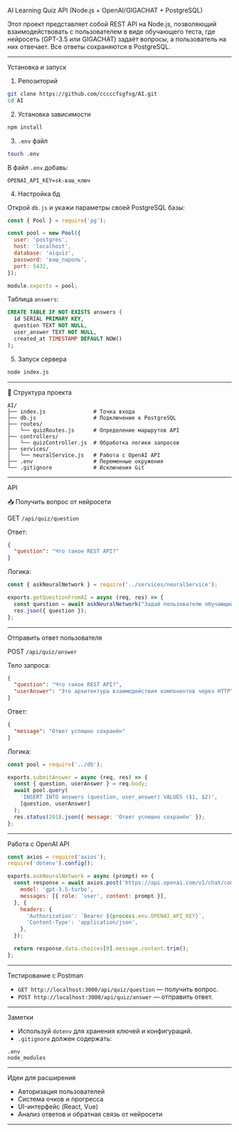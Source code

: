 
AI Learning Quiz API (Node.js + OpenAI/GIGACHAT + PostgreSQL)

Этот проект представляет собой REST API на Node.js, позволяющий взаимодействовать с пользователем в виде обучающего теста, где нейросеть (GPT-3.5 или GIGACHAT) задаёт вопросы, а пользователь на них отвечает. Все ответы сохраняются в PostgreSQL.

---

Установка и запуск

1.  Репозиторий

```bash
git clone https://github.com/cccccfsgfsg/AI.git
cd AI
```

2. Установка зависимости

```bash
npm install
```

3.  `.env` файл

```bash
touch .env
```

В файл `.env` добавь:

```env
OPENAI_API_KEY=sk-ваш_ключ
```

4. Настройка бд

Открой `db.js` и укажи параметры своей PostgreSQL базы:

```js
const { Pool } = require('pg');

const pool = new Pool({
  user: 'postgres',
  host: 'localhost',
  database: 'aiquiz',
  password: 'ваш_пароль',
  port: 5432,
});

module.exports = pool;
```

Таблица `answers`:

```sql
CREATE TABLE IF NOT EXISTS answers (
  id SERIAL PRIMARY KEY,
  question TEXT NOT NULL,
  user_answer TEXT NOT NULL,
  created_at TIMESTAMP DEFAULT NOW()
);
```

 5. Запуск сервера

```bash
node index.js
```

---

📁 Структура проекта

```
AI/
├── index.js               # Точка входа
├── db.js                  # Подключение к PostgreSQL
├── routes/
│   └── quizRoutes.js      # Определение маршрутов API
├── controllers/
│   └── quizController.js  # Обработка логики запросов
├── services/
│   └── neuralService.js   # Работа с OpenAI API
├── .env                   # Переменные окружения
└── .gitignore             # Исключения Git
```

---

API

📥 Получить вопрос от нейросети

GET `/api/quiz/question`

Ответ:

```json
{
  "question": "Что такое REST API?"
}
```

Логика:

```js
const { askNeuralNetwork } = require('../services/neuralService');

exports.getQuestionFromAI = async (req, res) => {
  const question = await askNeuralNetwork("Задай пользователю обучающий вопрос.");
  res.json({ question });
};
```

---

 Отправить ответ пользователя

POST `/api/quiz/answer`

Тело запроса:

```json
{
  "question": "Что такое REST API?",
  "userAnswer": "Это архитектура взаимодействия компонентов через HTTP"
}
```

Ответ:

```json
{
  "message": "Ответ успешно сохранён"
}
```

Логика:

```js
const pool = require('../db');

exports.submitAnswer = async (req, res) => {
  const { question, userAnswer } = req.body;
  await pool.query(
    'INSERT INTO answers (question, user_answer) VALUES ($1, $2)',
    [question, userAnswer]
  );
  res.status(201).json({ message: 'Ответ успешно сохранён' });
};
```

---

Работа с OpenAI API

```js
const axios = require('axios');
require('dotenv').config();

exports.askNeuralNetwork = async (prompt) => {
  const response = await axios.post('https://api.openai.com/v1/chat/completions', {
    model: 'gpt-3.5-turbo',
    messages: [{ role: 'user', content: prompt }],
  }, {
    headers: {
      'Authorization': `Bearer ${process.env.OPENAI_API_KEY}`,
      'Content-Type': 'application/json',
    },
  });

  return response.data.choices[0].message.content.trim();
};
```

---

 Тестирование с Postman

- `GET http://localhost:3000/api/quiz/question` — получить вопрос.
- `POST http://localhost:3000/api/quiz/answer` — отправить ответ.

---

 Заметки

- Используй `dotenv` для хранения ключей и конфигураций.
- `.gitignore` должен содержать:

```
.env
node_modules
```

---

 Идеи для расширения

- Авторизация пользователей
- Система очков и прогресса
- UI-интерфейс (React, Vue)
- Анализ ответов и обратная связь от нейросети

---
